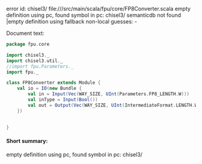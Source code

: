 error id: chisel3/
file://<WORKSPACE>/src/main/scala/fpu/core/FP8Converter.scala
empty definition using pc, found symbol in pc: chisel3/
semanticdb not found
|empty definition using fallback
non-local guesses:
	 -

Document text:

```scala
package fpu.core

import chisel3._
import chisel3.util._
//import fpu.Parameters._
import fpu._

class FP8Converter extends Module {
    val io = IO(new Bundle {
        val in = Input(Vec(WAY_SIZE, UInt(Parameters.FP8_LENGTH.W)))
        val inType = Input(Bool())
        val out = Output(Vec(WAY_SIZE, UInt(IntermediateFormat.LENGTH.W)))
    })

    
}
```

#### Short summary: 

empty definition using pc, found symbol in pc: chisel3/